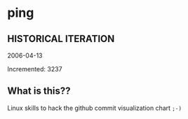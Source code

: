 # ping

## HISTORICAL ITERATION
2006-04-13

Incremented: 3237

## What is this?? 
Linux skills to hack the github commit visualization chart `;-)`
